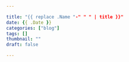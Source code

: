 ```yaml
---

title: "{{ replace .Name "-" " " | title }}"
date: {{ .Date }}
categories: ["blog"]
tags: [] 
thumbnail: ""
draft: false

---
```


